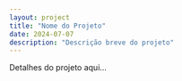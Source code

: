 ```yaml
---
layout: project
title: "Nome do Projeto"
date: 2024-07-07
description: "Descrição breve do projeto"
---
```


Detalhes do projeto aqui...
